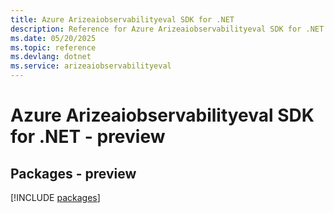 ```yaml
---
title: Azure Arizeaiobservabilityeval SDK for .NET
description: Reference for Azure Arizeaiobservabilityeval SDK for .NET
ms.date: 05/20/2025
ms.topic: reference
ms.devlang: dotnet
ms.service: arizeaiobservabilityeval
---
```

# Azure Arizeaiobservabilityeval SDK for .NET - preview
## Packages - preview
[!INCLUDE [packages](arizeaiobservabilityeval-index.md)]
